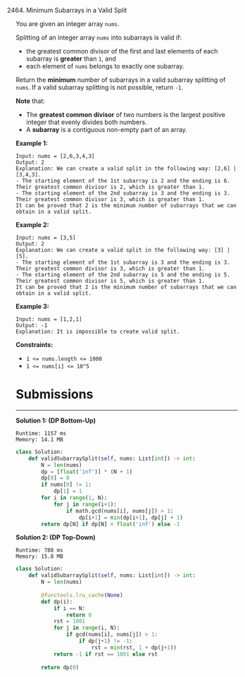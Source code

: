 2464. Minimum Subarrays in a Valid Split

You are given an integer array `nums`.

Splitting of an integer array `nums` into subarrays is valid if:

* the greatest common divisor of the first and last elements of each subarray is **greater** than `1`, and
* each element of `nums` belongs to exactly one subarray.

Return the **minimum** number of subarrays in a valid subarray splitting of `nums`. If a valid subarray splitting is not possible, return `-1`.

**Note** that:

* The **greatest common divisor** of two numbers is the largest positive integer that evenly divides both numbers.
* A **subarray** is a contiguous non-empty part of an array.
 

**Example 1:**
```
Input: nums = [2,6,3,4,3]
Output: 2
Explanation: We can create a valid split in the following way: [2,6] | [3,4,3].
- The starting element of the 1st subarray is 2 and the ending is 6. Their greatest common divisor is 2, which is greater than 1.
- The starting element of the 2nd subarray is 3 and the ending is 3. Their greatest common divisor is 3, which is greater than 1.
It can be proved that 2 is the minimum number of subarrays that we can obtain in a valid split.
```

**Example 2:**
```
Input: nums = [3,5]
Output: 2
Explanation: We can create a valid split in the following way: [3] | [5].
- The starting element of the 1st subarray is 3 and the ending is 3. Their greatest common divisor is 3, which is greater than 1.
- The starting element of the 2nd subarray is 5 and the ending is 5. Their greatest common divisor is 5, which is greater than 1.
It can be proved that 2 is the minimum number of subarrays that we can obtain in a valid split.
```

**Example 3:**
```
Input: nums = [1,2,1]
Output: -1
Explanation: It is impossible to create valid split.
```

**Constraints:**

* `1 <= nums.length <= 1000`
* `1 <= nums[i] <= 10^5`

# Submissions
---
**Solution 1: (DP Bottom-Up)**
```
Runtime: 1157 ms
Memory: 14.1 MB
```
```python
class Solution:
    def validSubarraySplit(self, nums: List[int]) -> int:
        N = len(nums)
        dp = [float('inf')] * (N + 1)
        dp[0] = 0
        if nums[0] != 1:
            dp[1] = 1 
        for i in range(1, N):
            for j in range(i+1):
                if math.gcd(nums[i], nums[j]) > 1:
                    dp[i+1] = min(dp[i+1], dp[j] + 1)     
        return dp[N] if dp[N] < float('inf') else -1
```

**Solution 2: (DP Top-Down)**
```
Runtime: 788 ms
Memory: 15.8 MB
```
```python
class Solution:
    def validSubarraySplit(self, nums: List[int]) -> int:
        N = len(nums)
        
        @functools.lru_cache(None)
        def dp(i):
            if i == N:
                return 0
            rst = 1001
            for j in range(i, N):
                if gcd(nums[i], nums[j]) > 1:
                    if dp(j+1) != -1:
                        rst = min(rst, 1 + dp(j+1))
            return -1 if rst == 1001 else rst
        
        return dp(0)
```
